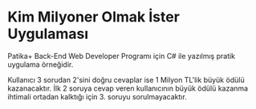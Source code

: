 # Kim Milyoner Olmak İster Uygulaması

Patika+ Back-End Web Developer Programı için C# ile yazılmış pratik uygulama örneğidir.

Kullanıcı 3 sorudan 2'sini doğru cevaplar ise 1 Milyon TL'lik büyük ödülü kazanacaktır. 
İlk 2 soruya cevap veren kullanıcının büyük ödülü kazanma ihtimali ortadan kalktığı için 3. soruyu sorulmayacaktır.
